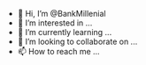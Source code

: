 - 👋 Hi, I’m @BankMillenial
- 👀 I’m interested in ...
- 🌱 I’m currently learning ...
- 💞️ I’m looking to collaborate on ...
- 📫 How to reach me ...

<!---
BankMillenial/BankMillenial is a ✨ special ✨ repository because its `README.md` (this file) appears on your GitHub profile.
You can click the Preview link to take a look at your changes.
--->

